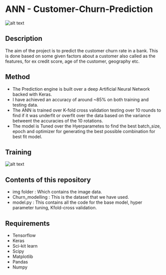 # ANN - Customer-Churn-Prediction

![alt text](https://github.com/sakethbachu/ANN-Customer-Churn-Prediction/blob/master/ANN%20main/img/churnrate.png "Logo Title Text 1")

## Description
The aim of the project is to predict the customer churn rate in a bank. This is done based on some given factors about a customer also called as the features, for ex credit score, age of the customer, geography etc.

## Method 
* The Prediction engine is built over a deep Artificial Neural Network backed with Keras.
* I have achieved an accuracy of around ~85% on both training and testing data.
* The ANN is trained over K-fold cross validation testing over 10 rounds to find if it was underfit or overfit over the data based on the variance betweent the accuracies of the     10 rotations.
* The model is Tuned over the Hyerparametes to find the best batch_size, epoch and optimizer for generating the best possible combination for best fit model.

## Training
![alt text](https://github.com/sakethbachu/ANN-Customer-Churn-Prediction/blob/master/ANN%20main/img/1accuracy_console.PNG "Logo Title Text 1")

## Contents of this repository
* img folder : Which contains the image data.
* Churn_modelling : This is the dataset that we have used.
* model.py : This contains all the code for the base model, hyper parameter tuning, Kfold-cross validation.

## Requirements
* Tensorflow
* Keras
* Sci-kit learn
* Scipy
* Matplotlib
* Pandas
* Numpy


